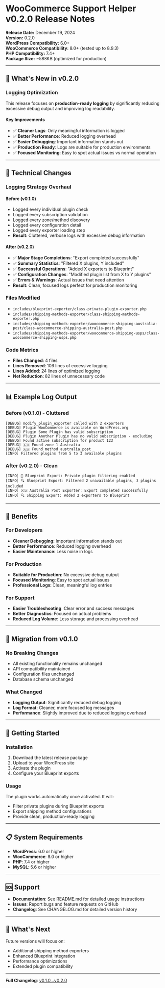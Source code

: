 # WooCommerce Support Helper v0.2.0 Release Notes

**Release Date:** December 19, 2024  
**Version:** 0.2.0  
**WordPress Compatibility:** 6.0+  
**WooCommerce Compatibility:** 8.0+ (tested up to 8.9.3)  
**PHP Compatibility:** 7.4+  
**Package Size:** ~588KB (optimized for production)

---

## 🚀 What's New in v0.2.0

### **Logging Optimization**
This release focuses on **production-ready logging** by significantly reducing excessive debug output and improving log readability.

#### **Key Improvements**
- ✅ **Cleaner Logs**: Only meaningful information is logged
- ✅ **Better Performance**: Reduced logging overhead
- ✅ **Easier Debugging**: Important information stands out
- ✅ **Production Ready**: Logs are suitable for production environments
- ✅ **Focused Monitoring**: Easy to spot actual issues vs normal operation

---

## 🔧 Technical Changes

### **Logging Strategy Overhaul**

#### **Before (v0.1.0)**
- Logged every individual plugin check
- Logged every subscription validation
- Logged every zone/method discovery
- Logged every configuration detail
- Logged every exporter loading step
- **Result**: Cluttered, verbose logs with excessive debug information

#### **After (v0.2.0)**
- ✅ **Major Stage Completions**: "Export completed successfully"
- ✅ **Summary Statistics**: "Filtered X plugins, Y included"
- ✅ **Successful Operations**: "Added X exporters to Blueprint"
- ✅ **Configuration Changes**: "Modified plugin list from X to Y plugins"
- ✅ **Errors & Warnings**: Actual issues that need attention
- **Result**: Clean, focused logs perfect for production monitoring

### **Files Modified**
- `includes/blueprint-exporter/class-private-plugin-exporter.php`
- `includes/shipping-methods-exporter/class-shipping-methods-exporter.php`
- `includes/shipping-methods-exporter/woocommerce-shipping-australia-post/class-woocommerce-shipping-australia-post.php`
- `includes/shipping-methods-exporter/woocommerce-shipping-usps/class-woocommerce-shipping-usps.php`

### **Code Metrics**
- **Files Changed**: 4 files
- **Lines Removed**: 106 lines of excessive logging
- **Lines Added**: 24 lines of optimized logging
- **Net Reduction**: 82 lines of unnecessary code

---

## 📊 Example Log Output

### **Before (v0.1.0) - Cluttered**
```
[DEBUG] modify_plugin_exporter called with 2 exporters
[DEBUG] Plugin WooCommerce is available on WordPress.org
[DEBUG] Plugin Some Plugin has valid subscription
[DEBUG] Plugin Another Plugin has no valid subscription - excluding
[DEBUG] Found active subscription for product 123
[DEBUG] 🇦🇺 Found zone 1 Australia
[DEBUG] 🇦🇺 Found method australia_post
[INFO] Filtered plugins from 5 to 3 available plugins
```

### **After (v0.2.0) - Clean**
```
[INFO] 🔧 Blueprint Export: Private plugin filtering enabled
[INFO] 🔍 Blueprint Export: Filtered 2 unavailable plugins, 3 plugins included
[INFO] 🇦🇺 Australia Post Exporter: Export completed successfully
[INFO] 🔍 Shipping Export: Added 2 exporters to Blueprint
```

---

## 🎯 Benefits

### **For Developers**
- **Cleaner Debugging**: Important information stands out
- **Better Performance**: Reduced logging overhead
- **Easier Maintenance**: Less noise in logs

### **For Production**
- **Suitable for Production**: No excessive debug output
- **Focused Monitoring**: Easy to spot actual issues
- **Professional Logs**: Clean, meaningful log entries

### **For Support**
- **Easier Troubleshooting**: Clear error and success messages
- **Better Diagnostics**: Focused on actual problems
- **Reduced Log Volume**: Less storage and processing overhead

---

## 🔄 Migration from v0.1.0

### **No Breaking Changes**
- All existing functionality remains unchanged
- API compatibility maintained
- Configuration files unchanged
- Database schema unchanged

### **What Changed**
- **Logging Output**: Significantly reduced debug logging
- **Log Format**: Cleaner, more focused log messages
- **Performance**: Slightly improved due to reduced logging overhead

---

## 🚀 Getting Started

### **Installation**
1. Download the latest release package
2. Upload to your WordPress site
3. Activate the plugin
4. Configure your Blueprint exports

### **Usage**
The plugin works automatically once activated. It will:
- Filter private plugins during Blueprint exports
- Export shipping method configurations
- Provide clean, production-ready logging

---

## 📋 System Requirements

- **WordPress**: 6.0 or higher
- **WooCommerce**: 8.0 or higher
- **PHP**: 7.4 or higher
- **MySQL**: 5.6 or higher

---

## 🆘 Support

- **Documentation**: See README.md for detailed usage instructions
- **Issues**: Report bugs and feature requests on GitHub
- **Changelog**: See CHANGELOG.md for detailed version history

---

## 🔮 What's Next

Future versions will focus on:
- Additional shipping method exporters
- Enhanced Blueprint integration
- Performance optimizations
- Extended plugin compatibility

---

**Full Changelog**: [v0.1.0...v0.2.0](https://github.com/woocommerce/woocommerce-support-helper/compare/v0.1.0...v0.2.0)
